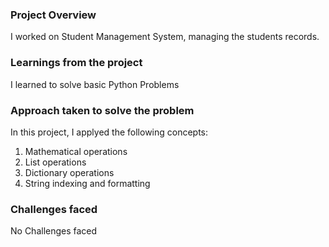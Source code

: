 ### Project Overview

 I worked on Student Management System, managing the students records. 



### Learnings from the project

 I learned to solve basic Python Problems


### Approach taken to solve the problem

 In this project, I applyed the following concepts:

1. Mathematical operations
2. List operations
3. Dictionary operations
4. String indexing and formatting


### Challenges faced

 No Challenges faced 


